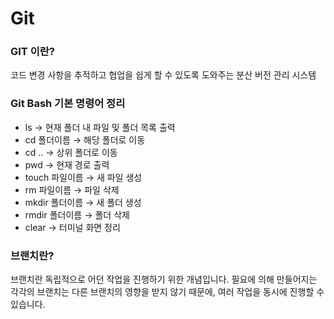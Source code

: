 # Git

### GIT 이란?

코드 변경 사항을 추적하고 협업을 쉽게 할 수 있도록 도와주는 분산 버전 관리 시스템

### **Git Bash 기본 명령어 정리**

- ls → 현재 폴더 내 파일 및 폴더 목록 출력
- cd 폴더이름 → 해당 폴더로 이동
- cd .. → 상위 폴더로 이동
- pwd → 현재 경로 출력
- touch 파일이름 → 새 파일 생성
- rm 파일이름 → 파일 삭제
- mkdir 폴더이름 → 새 폴더 생성
- rmdir 폴더이름 → 폴더 삭제
- clear → 터미널 화면 정리

### 브랜치란?

브랜치란 독립적으로 어던 작업을 진행하기 위한 개념입니다. 필요에 의해 만들어지는 각각의 브랜치는 다른 브랜치의 영향을 받지 않기 때문에, 여러 작업을 동시에 진행할 수 있습니다.
